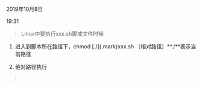  

2019年10月8日

19:31

> Linux中要执行xxx.sh脚或文件时候

1.  进入到脚本所在路径下，chmod [./]{.mark}xxx.sh （相对路径）**./**表示当前路径

2.  绝对路径执行

>  
